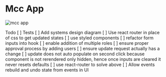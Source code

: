 # Mcc App

![mcc app](mccapp.gif)

Todo
[ ] Tests
[ ] Add systems design diagram
[ ] Use react router in place of css to get updated states
[ ] use styled components
[ ] refactor form inputs into hook
[ ] enable addition of multiple roles
[ ] ensure proper approval process by adding users
[ ] ensure update request actually has a change
[ ] update does not auto populate on second click because component is not rerendered only hidden,
 hence once inputs are cleared it never resets defaults
[ ] use react-router to solve above
[ ] Allow events rebuild and undo state from events in UI